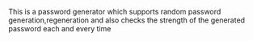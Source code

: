 This is a password generator which supports random password generation,regeneration and also checks the strength of the generated password each and every time
